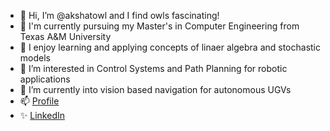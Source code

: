 - 👋 Hi, I’m @akshatowl and I find owls fascinating!
- 📖 I'm currently pursuing my Master's in Computer Engineering from Texas A&M University
- 🧮 I enjoy learning and applying concepts of linaer algebra and stochastic models
- 👀 I’m interested in Control Systems and Path Planning for robotic applications
- 🌱 I’m currently into vision based navigation for autonomous UGVs 
- 📫 <a href="https://akshatowl.notion.site/About-Me-297383109d6b4b81996926494679f0a7">Profile</a>            
- ✨ <a href="https://www.linkedin.com/in/akshat-pandey-011b811a2/">LinkedIn</a>

<!---
akshatowl/akshatowl is a ✨ special ✨ repository because its `README.md` (this file) appears on your GitHub profile.
You can click the Preview link to take a look at your changes.
--->
